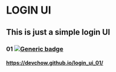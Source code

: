 # LOGIN UI

## This is just a simple login UI

### 01  [![Generic badge](https://img.shields.io/badge/UI-UX-red.svg)](https://shields.io/)


#### https://devchow.github.io/login_ui_01/
